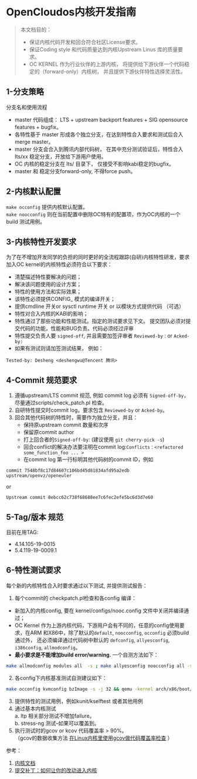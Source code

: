 # OpenCloudos内核开发指南

> 本文档目的：
>
> - 保证内核代码开发和回合符合社区License要求。       
> - 保证Coding style 和代码质量达到内核Upstream Linus 库的质量要求。       
> - OC KERNEL 作为行业伙伴的上游内核， 将提供给下游伙伴一个代码稳定的（forward-only）内核树， 并且提供下游伙伴特性选择灵活性。        

## 1-分支策略

分支名和使用流程   

- master 代码组成： LTS + upstream backport features + SIG opensource features + bugfix。    
- 各特性基于 master 形成各个独立分支，在达到特性合入要求和测试后合入merge master。    
- master 分支会合入到腾讯内部代码树， 在其中充分测试验证后，特性合入lts/xx 稳定分支，开放给下游用户使用。    
- OC 内核的稳定分支在 lts/ 目录下， 仅接受不影响kabi稳定的bugfix。     
- master 和 稳定分支forward-only, 不得force push。 

## 2-内核默认配置

`make occonfig` 提供内核默认配置。   
`make noocconfig` 则在当前配置中删除OC特有的配置项，作为OC内核的一个build 测试用例。   

## 3-内核特性开发要求

为了在不增加开发同学的负担的同时更好的全流程跟踪(自研)内核特性研发，要求加入OC kernel的内核特性必须符合以下要求：

- 清楚描述特性要解决的问题；
- 解决该问题使用的设计方案；
- 特性的使用方法和实际效果；
- 该特性必须提供CONFIG_ 模式的编译开关；
- 提供cmdline 开关or sysctl runtime 开关 or 以模块方式提供代码 （可选）
- 特性对合入内核的KABI的影响；
- 特性通过了那些功能和性能测试。指定的测试要求见下文。
提交团队必须对提交代码的功能，性能和BUG负责。代码必须经过评审
- 特性提交负责人要 `signed-off`, 并且需要加签评审者 `Reviewed-by：`or `Acked-by: `
- 如果有测试则请加签测试结果， 例如：
``` 
Tested-by: Desheng <deshengwu@Tencent 腾讯>
```

## 4-Commit 规范要求

1. 遵循upstream/LTS commit 规范, 例如 commit log 必须有 `Signed-off-by`， 尽量通过scripts/check_patch.pl 检查。
2. 自研特性提交时commit log，要求包含 `Reviewed-by` or `Acked-by`。
3. 回合其他代码树的特性时，需要作为独立分支，并且：
    - 保持原upstream commit 数量和次序
    - 保留原commit author
    - 打上回合者的`Signed-off-by`: (建议使用 `git cherry-pick -s`)
    - 回合conflict的解决办法要注明在commit log:`Conflicts：<refactored some_function_foo ... >`
    - 在commit log 第一行标明其他代码树的commit ID，例如 
```text
commit 7548bf8c17d84607c106bd45d81834afd95a2edb upstream/openvz/openeuler
```
or 
```text
Upstream commit 8ebcc62c738f68688ee7c6fec2efe5bc6d3d7e60
```

## 5-Tag/版本 规范

目前在用TAG:      

- 4.14.105-19-0015
- 5.4.119-19-0009.1

## 6-特性测试要求

每个新的内核特性合入时要求通过以下测试, 并提供测试报告：    
1. 每个commit的 checkpatch.pl检查和各config 编译：   

- 新加入的内核config, 要在 kernel/configs/nooc.config  文件中关闭并编译通过；
- OC Kernel 作为上游内核代码，下游用户会有不同的，任意的config使用要求，在ARM 和X86中，除了默认的`default`, `noocconfig`, `occonfig` 必须build通过外， 还必须编译通过代码树中默认的 `defconfig`, `allyesconfig`, `i386config`, `allmodconfig`。
- **最小要求是不能增加build error/warning.**  一个自测方法如下：
``` bash
make allmodconfig modules all  -s ; make allyesconfig noocconfig all -s 
```

2. 各config下内核基准测试自测建议如下：
```bash
make occonfig kvmconfig bzImage -s -j 32 && qemu -kernel arch/x86/boot/bzImage --nographic -m 4g -smp 4 --enable-kvm  ...
```

3. 提供特性的测试用例，例如kunit/kselftest 或者其他用例
4. 通过基本内核测试    
    a. ltp 相关部分测试不增加failure。        
    b. stress-ng 测试–如果可以覆盖到。        
5. 执行测试时的gcov or kcov 代码覆盖率 > 90%。        
（gcov的数据收集方法 [在Linux内核里使用gcov做代码覆盖率检查](https://www.kernel.org/doc/html/latest/translations/zh_CN/dev-tools/gcov.html) ）

参考：

1. [内核文档](https://www.kernel.org/doc/html/latest/translations/zh_CN/index.html#id6)      
2. [提交补丁：如何让你的改动进入内核](https://www.kernel.org/doc/html/latest/translations/zh_CN/process/submitting-patches.html)        

